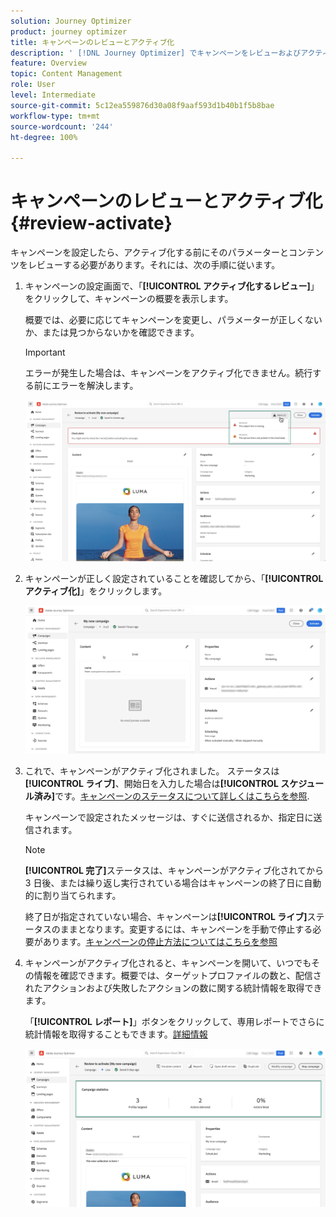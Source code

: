 ```yaml
---
solution: Journey Optimizer
product: journey optimizer
title: キャンペーンのレビューとアクティブ化
description: ' [!DNL Journey Optimizer] でキャンペーンをレビューおよびアクティブ化する方法について説明します'
feature: Overview
topic: Content Management
role: User
level: Intermediate
source-git-commit: 5c12ea559876d30a08f9aaf593d1b40b1f5b8bae
workflow-type: tm+mt
source-wordcount: '244'
ht-degree: 100%

---
```


# キャンペーンのレビューとアクティブ化 {#review-activate}

キャンペーンを設定したら、アクティブ化する前にそのパラメーターとコンテンツをレビューする必要があります。それには、次の手順に従います。

1. キャンペーンの設定画面で、「**[!UICONTROL アクティブ化するレビュー]**」をクリックして、キャンペーンの概要を表示します。

   概要では、必要に応じてキャンペーンを変更し、パラメーターが正しくないか、または見つからないかを確認できます。

   >[!IMPORTANT]
   >
   >エラーが発生した場合は、キャンペーンをアクティブ化できません。続行する前にエラーを解決します。

   ![](assets/create-campaign-alerts.png)

1. キャンペーンが正しく設定されていることを確認してから、「**[!UICONTROL アクティブ化]**」をクリックします。

   ![](assets/create-campaign-review.png)

1. これで、キャンペーンがアクティブ化されました。 ステータスは&#x200B;**[!UICONTROL ライブ]**、開始日を入力した場合は&#x200B;**[!UICONTROL スケジュール済み]**&#x200B;です。[キャンペーンのステータスについて詳しくはこちらを参照](get-started-with-campaigns.md#statuses).

   キャンペーンで設定されたメッセージは、すぐに送信されるか、指定日に送信されます。

   >[!NOTE]
   >
   >**[!UICONTROL 完了]**&#x200B;ステータスは、キャンペーンがアクティブ化されてから 3 日後、または繰り返し実行されている場合はキャンペーンの終了日に自動的に割り当てられます。
   >
   >終了日が指定されていない場合、キャンペーンは&#x200B;**[!UICONTROL ライブ]**&#x200B;ステータスのままとなります。変更するには、キャンペーンを手動で停止する必要があります。[キャンペーンの停止方法についてはこちらを参照](modify-stop-campaign.md)

1. キャンペーンがアクティブ化されると、キャンペーンを開いて、いつでもその情報を確認できます。概要では、ターゲットプロファイルの数と、配信されたアクションおよび失敗したアクションの数に関する統計情報を取得できます。

   「**[!UICONTROL レポート]**」ボタンをクリックして、専用レポートでさらに統計情報を取得することもできます。[詳細情報](../reports/campaign-global-report.md)

   ![](assets/create-campaign-summary.png)
